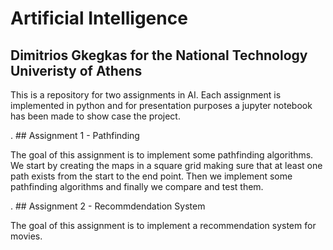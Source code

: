 # Artificial Intelligence 
## Dimitrios Gkegkas for the National Technology Univeristy of Athens

This is a repository for two assignments in AI. Each assignment is implemented in python and for presentation purposes a jupyter notebook has been made to show case the project.

. ## Assignment 1 - Pathfinding

The goal of this assignment is to implement some pathfinding algorithms. We start by creating the maps in a square grid making sure that at least one path exists from the start to the end point. Then we implement some pathfinding algorithms and finally we compare and test them.


. ## Assignment 2 - Recommdendation System

The goal of this assignment is to implement a recommendation system for movies.
